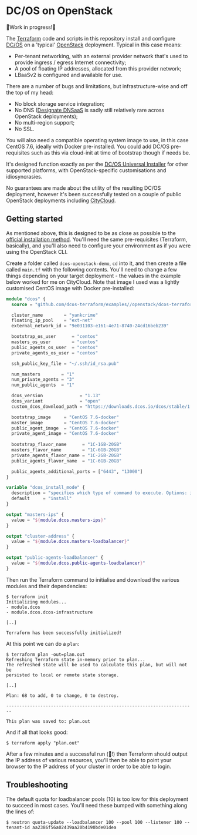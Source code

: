 # DC/OS on OpenStack

🚨Work in progress!🚨

The [Terraform](https://www.terraform.io) code and scripts in this repository install and configure [DC/OS](https://dcos.io) on a 'typical' [OpenStack](https://openstack.org) deployment.  Typical in this case means:

* Per-tenant networking, with an external provider network that's used to provide ingress / egress Internet connectivity;
* A pool of floating IP addresses, allocated from this provider network;
* LBaaSv2 is configured and available for use.

There are a number of bugs and limitations, but infrastructure-wise and off the top of my head:

* No block storage service integration;
* No DNS ([Designate DNSaaS](https://docs.openstack.org/designate/latest/) is sadly still relatively rare across OpenStack deployments);
* No multi-region support;
* No SSL.

You will also need a compatible operating system image to use, in this case CentOS 7.6, ideally with Docker pre-installed.  You could add DC/OS pre-requisites such as this via cloud-init at time of bootstrap though if needs be.

It's designed function exactly as per the [DC/OS Universal Installer](https://docs.mesosphere.com/1.13/installing/evaluation/) for other supported platforms, with OpenStack-specific customisations and idiosyncrasies.

No guarantees are made about the utility of the resulting DC/OS deployment, however it's been successfully tested on a couple of public OpenStack deployments including [CityCloud](https://citycloud.com).

## Getting started

As mentioned above, this is designed to be as close as possible to the [official installation method](https://docs.mesosphere.com/1.13/installing/evaluation/aws/).  You'll need the same pre-requisites (Terraform, basically), and you'll also need to configure your environment as if you were using the OpenStack CLI.

Create a folder called `dcos-openstack-demo`, `cd` into it, and then create a file called `main.tf` with the following contents.  You'll need to change a few things depending on your target deployment - the values in the example below worked for me on CityCloud.  Note that image I used was a lightly customised CentOS image with Docker pre-installed:

```terraform
module "dcos" {
  source = "github.com/dcos-terraform/examples//openstack/dcos-terraform-openstack"

  cluster_name        = "yankcrime"
  floating_ip_pool    = "ext-net"
  external_network_id = "9e031103-e161-4e71-8740-24cd16beb239"

  bootstrap_os_user      = "centos"
  masters_os_user        = "centos"
  public_agents_os_user  = "centos"
  private_agents_os_user = "centos"

  ssh_public_key_file = "~/.ssh/id_rsa.pub"

  num_masters        = "1"
  num_private_agents = "3"
  num_public_agents  = "1"

  dcos_version              = "1.13"
  dcos_variant              = "open"
  custom_dcos_download_path = "https://downloads.dcos.io/dcos/stable/1.13.0-beta/dcos_generate_config.sh"

  bootstrap_image     = "CentOS 7.6-docker"
  master_image        = "CentOS 7.6-docker"
  public_agent_image  = "CentOS 7.6-docker"
  private_agent_image = "CentOS 7.6-docker"
  
  bootstrap_flavor_name      = "1C-1GB-20GB"
  masters_flavor_name        = "1C-6GB-20GB"
  private_agents_flavor_name = "1C-2GB-20GB"
  public_agents_flavor_name  = "1C-6GB-20GB"

  public_agents_additional_ports = ["6443", "13000"]
}

variable "dcos_install_mode" {
  description = "specifies which type of command to execute. Options: install or upgrade"
  default     = "install"
}

output "masters-ips" {
  value = "${module.dcos.masters-ips}"
}

output "cluster-address" {
  value = "${module.dcos.masters-loadbalancer}"
}

output "public-agents-loadbalancer" {
  value = "${module.dcos.public-agents-loadbalancer}"
}
```

Then run the Terraform command to initialise and download the various modules and their dependencies:

``` shell
$ terraform init
Initializing modules...
- module.dcos
- module.dcos.dcos-infrastructure

[..]

Terraform has been successfully initialized!
```

At this point we can do a `plan`:

``` shell
$ terraform plan -out=plan.out
Refreshing Terraform state in-memory prior to plan...
The refreshed state will be used to calculate this plan, but will not be
persisted to local or remote state storage.

[..]

Plan: 68 to add, 0 to change, 0 to destroy.

------------------------------------------------------------------------

This plan was saved to: plan.out
```

And if all that looks good:

```shell
$ terraform apply "plan.out"
```
After a few minutes and a successful run (🤞!) then Terraform should output the IP address of various resources, you'll then be able to point your browser to the IP address of your cluster in order to be able to login.

## Troubleshooting
The default quota for loadbalancer pools (10) is too low for this deployment to succeed in most cases.  You'll need these bumped with something along the lines of:

```shell
$ neutron quota-update --loadbalancer 100 --pool 100 --listener 100 --tenant-id aa2386f56a02439aa20b4190bde01dea
```




